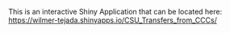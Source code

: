 This is an interactive Shiny Application that can be located here:
https://wilmer-tejada.shinyapps.io/CSU_Transfers_from_CCCs/

